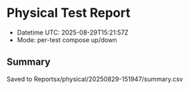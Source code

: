 # Physical Test Report
- Datetime UTC: 2025-08-29T15:21:57Z
- Mode: per-test compose up/down

## Summary
Saved to Reportsx/physical/20250829-151947/summary.csv
